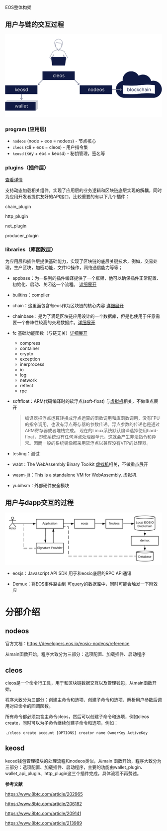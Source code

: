 EOS整体构架

## 用户与链的交互过程

![EOSArchitecture](pics/582e059-411_DevRelations_NodeosGraphic_Option3.png)

###  program (应用层)
- `nodeos` (node + eos = nodeos) - 节点核心
- `cleos` (cli + eos = cleos) - 用户指令集
- `keosd` (key + eos = keosd) - 秘钥管理，签名等

### plugins（插件层）

[查看详情](plugin/plugin.md)

支持动态加载相关组件，实现了应用层的业务逻辑和区块链底层实现的解耦，同时为应用开发者提供友好的API接口，比较重要的有以下几个插件：

chain_plugin

http_plugin

net_plugin

producer_plugin

### libraries（库函数层）

为应用层和插件层提供基础能力，实现了区块链的底层关键技术，例如，交易处理，生产区块，加密功能，文件IO操作，网络通信能力等等；

- appbase：为一系列的插件编译提供了一个框架，他可以确保插件正常配置、初始化、启动、关闭这一个流程。 [详细展开](library/appbase.md)

- builtins：compiler

- chain：这里面包含有eos作为区块链的核心内容 [详细展开](library/chain.md)

- chainbase：是为了满足区块链应用设计的一个数据库，但是也使用于任意需要一个鲁棒性较高的交易数据库。[详细展开](library/chainbase.md)

- fc  基础功能函数（与链无关）[详细展开](library/fc.md)

  - compress
  - container
  - crypto
  - exception
  - inerprocess
  - io
  - log
  - network
  - reflect
  - rpc

- softfloat：ARM代码编译时的软浮点(soft-float)  与<u>虚拟机</u>相关，不做重点展开

  > 编译器把浮点运算转换成浮点运算的函数调用和库函数调用，没有FPU的指令调用，也没有浮点寄存器的参数传递。浮点参数的传递也是通过ARM寄存器或者堆栈完成。 现在的Linux系统默认编译选择使用hard-float，即使系统没有任何浮点处理器单元，这就会产生非法指令和异常。因而一般的系统镜像都采用软浮点以兼容没有VFP的处理器。

- testing：测试

- wabt：The WebAssembly Binary Toolkit <u>虚拟机</u>相关，不做重点展开

- wasm-jit：This is a standalone VM for WebAssembly. <u>虚拟机</u>

- yubihsm：外部硬件安全模块


## 用户与dapp交互的过程

![eosDapp](pics/a7aba6a-Intro_Diagram_-_web_app__development.svg)

- eosjs：Javascript API SDK 用于和eosio底层的RPC API通讯

- Demux：将EOS事件路由到 可query的数据库中，同时可能会触发一下附效应



# 分部介绍

## nodeos

官方文档：https://developers.eos.io/eosio-nodeos/reference

从main函数开始，程序大致分为三部分：选项配置、加载插件、启动程序

## cleos

cleos是一个命令行工具，用于和区块链数据交互以及管理钱包，从main函数开始，

程序大致分为三部分：创建主命令和选项、创建子命令和选项、解析用户参数后调用对应命令的回调函数。

所有命令都必须包含主命令cleos，然后可以创建子命令和选项，例如cleos create，同时可以为子命令继续创建子命令和选项，例如：

``` shell
./cleos create account [OPTIONS] creator name OwnerKey ActiveKey
```


## keosd

keosd钱包管理模块的处理流程和nodeos类似，从main 函数开始，程序大致分为三部分：选项配置、加载插件、启动程序，主要的功能由wallet_plugin、wallet_api_plugin、http_plugin这三个插件完成，具体流程不再赘述。







**参考文献**

https://www.8btc.com/article/202965

https://www.8btc.com/article/206182

https://www.8btc.com/article/209141

https://www.8btc.com/article/213989